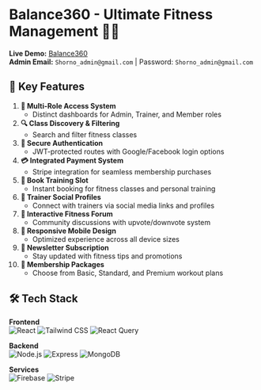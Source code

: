 # Balance360 - Ultimate Fitness Management 🏋️‍♂️

**Live Demo:** [Balance360](https://balance360.vercel.app/)  
**Admin Email:** `Shorno_admin@gmail.com` | Password: `Shorno_admin@gmail.com`


## 🌟 Key Features

1. **🏅 Multi-Role Access System**
    - Distinct dashboards for Admin, Trainer, and Member roles
2. **🔍 Class Discovery & Filtering**
    - Search and filter fitness classes
3. **🔐 Secure Authentication**
    - JWT-protected routes with Google/Facebook login options
4. **💳 Integrated Payment System**
    - Stripe integration for seamless membership purchases
5. **📅 Book Training Slot**
    - Instant booking for fitness classes and personal training
6. **👥 Trainer Social Profiles**
    - Connect with trainers via social media links and profiles
7. **💬 Interactive Fitness Forum**
    - Community discussions with upvote/downvote system
8. **📱 Responsive Mobile Design**
    - Optimized experience across all device sizes
9. **📧 Newsletter Subscription**
    - Stay updated with fitness tips and promotions
10. **🎯 Membership Packages**
    - Choose from Basic, Standard, and Premium workout plans

## 🛠️ Tech Stack

**Frontend**  
![React](https://img.shields.io/badge/React-20232A?style=flat&logo=react)
![Tailwind CSS](https://img.shields.io/badge/Tailwind_CSS-38B2AC?style=flat&logo=tailwind-css)
![React Query](https://img.shields.io/badge/React_Query-FF4154?style=flat&logo=react-query)

**Backend**  
![Node.js](https://img.shields.io/badge/Node.js-339933?style=flat&logo=node.js)
![Express](https://img.shields.io/badge/Express-000000?style=flat&logo=express)
![MongoDB](https://img.shields.io/badge/MongoDB-47A248?style=flat&logo=mongodb)

**Services**  
![Firebase](https://img.shields.io/badge/Firebase-FFCA28?style=flat&logo=firebase)
![Stripe](https://img.shields.io/badge/Stripe-008CDD?style=flat&logo=stripe)